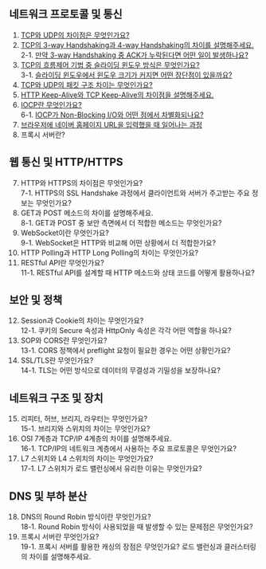 ## 네트워크 프로토콜 및 통신

1. [TCP와 UDP의 차이점은 무엇인가요?](https://github.com/inflearn-cs-study/cs/tree/main/Network/NT_01)
2. [TCP의 3-way Handshaking과 4-way Handshaking의 차이를 설명해주세요.](https://github.com/inflearn-cs-study/cs/tree/main/Network/NT_02) <br>
2-1. [만약 3-way Handshaking 중 ACK가 누락된다면 어떤 일이 발생하나요?](https://github.com/inflearn-cs-study/cs/tree/main/Network/NT_02) 
3. [TCP의 흐름제어 기법 중 슬라이딩 윈도우 방식은 무엇인가요?](https://github.com/inflearn-cs-study/cs/tree/main/Network/NT_02) <br>
3-1. [슬라이딩 윈도우에서 윈도우 크기가 커지면 어떤 장단점이 있을까요?](https://github.com/inflearn-cs-study/cs/tree/main/Network/NT_02)
4. [TCP와 UDP의 패킷 구조 차이는 무엇인가요?](https://github.com/inflearn-cs-study/cs/tree/main/Network/NT_03)
5. [HTTP Keep-Alive와 TCP Keep-Alive의 차이점을 설명해주세요.](https://github.com/inflearn-cs-study/cs/tree/main/Network/NT_03)
6. [IOCP란 무엇인가요?](https://github.com/inflearn-cs-study/cs/tree/main/Network/NT_04) <br>
6-1. [IOCP가 Non-Blocking I/O와 어떤 점에서 차별화되나요?](https://github.com/inflearn-cs-study/cs/tree/main/Network/NT_04)
7. [브라우저에 네이버 홈페이지 URL을 입력했을 때 일어나는 과정](https://github.com/inflearn-cs-study/cs/tree/main/Network/NT_04) <br>
8. 프록시 서버란?

## 웹 통신 및 HTTP/HTTPS

7. HTTP와 HTTPS의 차이점은 무엇인가요? <br>
7-1. HTTPS의 SSL Handshake 과정에서 클라이언트와 서버가 주고받는 주요 정보는 무엇인가요?
8. GET과 POST 메소드의 차이를 설명해주세요. <br>
8-1. GET과 POST 중 보안 측면에서 더 적합한 메소드는 무엇인가요?
9. WebSocket이란 무엇인가요? <br>
9-1. WebSocket은 HTTP와 비교해 어떤 상황에서 더 적합한가요?
10. HTTP Polling과 HTTP Long Polling의 차이는 무엇인가요?
11. RESTful API란 무엇인가요? <br>
 11-1. RESTful API를 설계할 때 HTTP 메소드와 상태 코드를 어떻게 활용하나요?


## 보안 및 정책

12. Session과 Cookie의 차이는 무엇인가요? <br>
12-1. 쿠키의 Secure 속성과 HttpOnly 속성은 각각 어떤 역할을 하나요?
13. SOP와 CORS란 무엇인가요? <br>
13-1. CORS 정책에서 preflight 요청이 필요한 경우는 어떤 상황인가요?
14. SSL/TLS란 무엇인가요? <br>
14-1. TLS는 어떤 방식으로 데이터의 무결성과 기밀성을 보장하나요?


## 네트워크 구조 및 장치
15. 리피터, 허브, 브리지, 라우터는 무엇인가요? <br>
15-1. 브리지와 스위치의 차이는 무엇인가요?
16. OSI 7계층과 TCP/IP 4계층의 차이를 설명해주세요. <br>
16-1. TCP/IP의 네트워크 계층에서 사용하는 주요 프로토콜은 무엇인가요?
17. L7 스위치와 L4 스위치의 차이는 무엇인가요? <br>
17-1. L7 스위치가 로드 밸런싱에서 유리한 이유는 무엇인가요?


## DNS 및 부하 분산
18. DNS의 Round Robin 방식이란 무엇인가요? <br>
18-1. Round Robin 방식이 사용되었을 때 발생할 수 있는 문제점은 무엇인가요?
19. 프록시 서버란 무엇인가요? <br>
19-1. 프록시 서버를 활용한 캐싱의 장점은 무엇인가요?
로드 밸런싱과 클러스터링의 차이를 설명해주세요.
